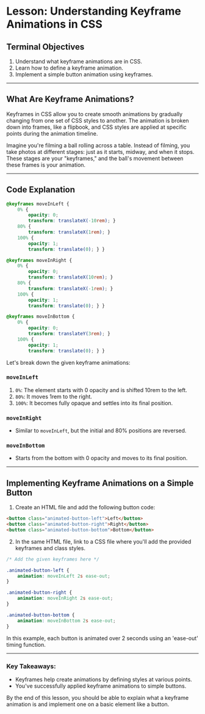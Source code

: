 # Lesson: Understanding Keyframe Animations in CSS

## Terminal Objectives

1. Understand what keyframe animations are in CSS.
2. Learn how to define a keyframe animation.
3. Implement a simple button animation using keyframes.

---

## What Are Keyframe Animations?

Keyframes in CSS allow you to create smooth animations by gradually changing from one set of CSS styles to another. The animation is broken down into frames, like a flipbook, and CSS styles are applied at specific points during the animation timeline.

Imagine you're filming a ball rolling across a table. Instead of filming, you take photos at different stages: just as it starts, midway, and when it stops. These stages are your "keyframes," and the ball's movement between these frames is your animation.

---

## Code Explanation

``` css
@keyframes moveInLeft {
    0% {
        opacity: 0;
        transform: translateX(-10rem); }
    80% {
        transform: translateX(1rem); }
    100% {
        opacity: 1;
        transform: translate(0); } }

@keyframes moveInRight {
    0% {
        opacity: 0;
        transform: translateX(10rem); }
    80% {
        transform: translateX(-1rem); }
    100% {
        opacity: 1;
        transform: translate(0); } }

@keyframes moveInBottom {
    0% {
        opacity: 0;
        transform: translateY(3rem); }
    100% {
        opacity: 1;
        transform: translate(0); } }

```

Let's break down the given keyframe animations:

### `moveInLeft`
1. `0%`: The element starts with 0 opacity and is shifted 10rem to the left.
2. `80%`: It moves 1rem to the right.
3. `100%`: It becomes fully opaque and settles into its final position.

### `moveInRight`
- Similar to `moveInLeft`, but the initial and 80% positions are reversed.

### `moveInBottom`
- Starts from the bottom with 0 opacity and moves to its final position.

---

## Implementing Keyframe Animations on a Simple Button

1. Create an HTML file and add the following button code:

```html
<button class="animated-button-left">Left</button>
<button class="animated-button-right">Right</button>
<button class="animated-button-bottom">Bottom</button>
```

2. In the same HTML file, link to a CSS file where you'll add the provided keyframes and class styles.

```css
/* Add the given keyframes here */

.animated-button-left {
    animation: moveInLeft 2s ease-out;
}

.animated-button-right {
    animation: moveInRight 2s ease-out;
}

.animated-button-bottom {
    animation: moveInBottom 2s ease-out;
}
```

In this example, each button is animated over 2 seconds using an 'ease-out' timing function.

---

### Key Takeaways:

- Keyframes help create animations by defining styles at various points.
- You've successfully applied keyframe animations to simple buttons.

By the end of this lesson, you should be able to explain what a keyframe animation is and implement one on a basic element like a button.